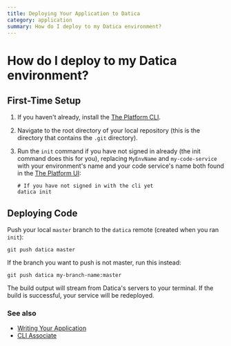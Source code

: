 ```yaml
---
title: Deploying Your Application to Datica
category: application
summary: How do I deploy to my Datica environment?
---
```


# How do I deploy to my Datica environment?

## First-Time Setup

1. If you haven't already, install the [The Platform CLI](https://github.com/daticahealth/cli).
2. Navigate to the root directory of your local repository (this is the directory that contains the `.git` directory).
3. Run the `init` command if you have not signed in already (the init command does this for you), replacing `MyEnvName` and `my-code-service` with your environment's name and your code service's name both found in the [The Platform UI](https://product.datica.com/compliant-cloud/):

   ```
   # If you have not signed in with the cli yet
   datica init
   ```

## Deploying Code

Push your local `master` branch to the `datica` remote (created when you ran `init`):

```
git push datica master
```

If the branch you want to push is not master, run this instead:

```
git push datica my-branch-name:master
```

The build output will stream from Datica's servers to your terminal. If the build is successful, your service will be redeployed.

### See also

* [Writing Your Application](/compliant-cloud/articles/writing-your-application)
* [CLI Associate](/compliant-cloud/cli-reference#associate)
